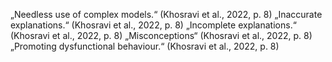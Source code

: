 „Needless use of complex models.“ (Khosravi et al., 2022, p. 8) „Inaccurate explanations.“ (Khosravi et al., 2022, p. 8) „Incomplete explanations.“ (Khosravi et al., 2022, p. 8) „Misconceptions“ (Khosravi et al., 2022, p. 8) „Promoting dysfunctional behaviour.“ (Khosravi et al., 2022, p. 8)